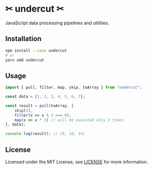 # ✂ undercut ✂

JavaScript data processing pipelines and utilities.

## Installation

```sh
npm install --save undercut
# or
yarn add undercut
```

## Usage

```js
import { pull, filter, map, skip, toArray } from "undercut";

const data = [1, 2, 3, 4, 5, 6, 7];

const result = pull(toArray, [
    skip(2),
    filter(x => x % 3 === 0),
    map(x => x * 2) // will be executed only 3 times
], data);

console.log(result); // [8, 10, 14]
```

## License

Licensed under the MIT License, see [LICENSE](LICENSE) for more information.
